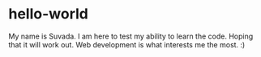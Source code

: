 # hello-world

My name is Suvada. I am here to test my ability to learn the code. Hoping that it will work out. Web development is what interests me the most. :)
